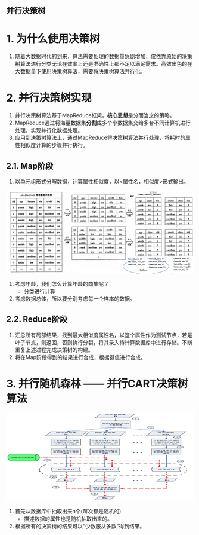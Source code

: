 并行决策树
---

# 1. 为什么使用决策树
1. 随着大数据时代的到来，算法需要处理的数据量急剧增加，仅依靠原始的决策树算法进行分类无论在效率上还是准确性上都不足以满足需求。高效出色的在大数据量下使用决策树算法，需要将决策树算法并行化。

# 2. 并行决策树实现
1. 并行决策树算法基于MapReduce框架，**核心思想**是分而治之的策略。
2. MapReduce通过将海量数据集**分割**成多个小数据集交给多台不同计算机进行处理，实现并行化数据处理。
3. 应用到决策树算法上，通过MapReduce将决策树算法并行处理，将耗时的属性相似度计算的步骤并行执行。

## 2.1. Map阶段
1. 以单元组形式分解数据，计算属性相似度，以<属性名，相似度>形式输出。

![](img/并行决策树/1.png)

1. 考虑年龄，我们怎么计算年龄的商集呢？
    + 分类进行计算
2. 考虑数据总体，所以要分别考虑每一个样本的数据。

## 2.2. Reduce阶段
1. 汇总所有局部结果，找到最大相似度属性名，以这个属性作为测试节点，若是叶子节点，则返回，否则执行分裂，将其录入待计算数据库中进行存储。不断重复上述过程完成决策树的构建。
2. 将在Map阶段得到的结果进行合成，根据键值进行合成。

# 3. 并行随机森林 —— 并行CART决策树算法

![](img/并行决策树/2.png)

1. 首先从数据库中抽取出来n个(每次都是随机的)
    + 描述数据的属性也是随机抽取出来的。
2. 根据所有的决策树的结果可以“少数服从多数”得到结果。